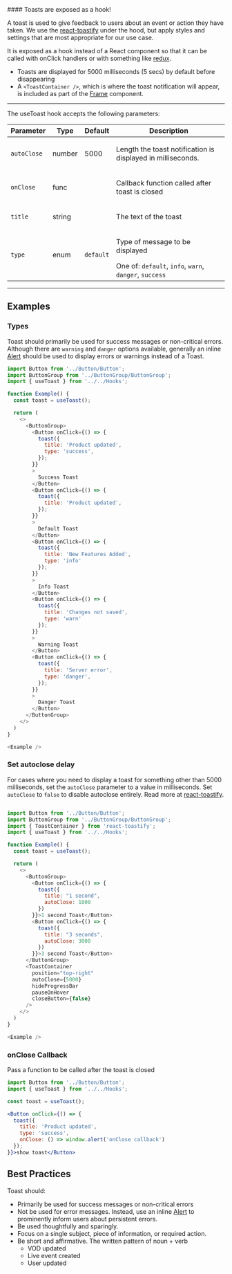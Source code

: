 <div className="styleguide__callout">
#### Toasts are exposed as a hook!

A toast is used to give feedback to users about an event or action they have taken. We use the [react-toastify](https://github.com/fkhadra/react-toastify) under the hood, but apply styles and settings that are most appropriate for our use case.

It is exposed as a hook instead of a React component so that it can be called with onClick handlers or with something like [redux](https://github.com/fkhadra/react-toastify#usage-with-redux).

</div>

* Toasts are displayed for 5000 milliseconds (5 secs) by default before disappearing
* A `<ToastContainer />`, which is where the toast notification will appear, is included as part of the [Frame](/#/Components/Frame) component.

---

The useToast hook accepts the following parameters:

<table class="rsg--table-33">
  <thead class="rsg--tableHead-34">
    <tr>
      <th class="rsg--cellHeading-35">Parameter</th>
      <th class="rsg--cellHeading-35">Type</th>
      <th class="rsg--cellHeading-35">Default</th>
      <th class="rsg--cellHeading-35">Description</th>
    </tr>
  </thead>
  <tbody>
    <tr>
      <td class="rsg--cell-36"><code class="rsg--name-37">autoClose</code></td><td class="rsg--cell-36"><span class="rsg--type-39">number</span></td><td class="rsg--cell-36">5000</td>
      <td class="rsg--cell-36"><div><p class="rsg--para-29">Length the toast notification is displayed in milliseconds.</p></div></td>
    </tr>
    <tr>
      <td class="rsg--cell-36"><code class="rsg--name-37">onClose</code></td><td class="rsg--cell-36"><span class="rsg--type-39">func</span></td><td class="rsg--cell-36"></td>
      <td class="rsg--cell-36"><div><p class="rsg--para-29">Callback function called after toast is closed</p></div></td>
    </tr>
    <tr>
      <td class="rsg--cell-36"><code class="rsg--name-37">title</code></td><td class="rsg--cell-36"><span class="rsg--type-39">string</span></td><td class="rsg--cell-36"></td>
      <td class="rsg--cell-36"><div><p class="rsg--para-29">The text of the toast</p></div></td>
    </tr>
    <tr>
      <td class="rsg--cell-36"><code class="rsg--name-37">type</code></td>
      <td class="rsg--cell-36"><span class="rsg--type-39">enum</span></td>
      <td class="rsg--cell-36"><code class="rsg--code-40">default</code></td><td class="rsg--cell-36"><div><p class="rsg--para-29">Type of message to be displayed</p><div class="rsg--para-29"><span>One of: <code class="rsg--code-40">default</code>, <code class="rsg--code-40">info</code>, <code class="rsg--code-40">warn</code>, <code class="rsg--code-40">danger</code>, <code class="rsg--code-40">success</code></span></div></div></td>
    </tr>
  </tbody>
</table>

---

## Examples

### Types

Toast should primarily be used for success messages or non-critical errors. Although there are `warning` and `danger` options available, generally an inline [Alert](/#/Components/Alert) should be used to display errors or warnings instead of a Toast.

```js
import Button from '../Button/Button';
import ButtonGroup from '../ButtonGroup/ButtonGroup';
import { useToast } from '../../Hooks';

function Example() {
  const toast = useToast();

  return (
    <>
      <ButtonGroup>
        <Button onClick={() => {
          toast({
            title: 'Product updated',
            type: 'success',
          });
        }}
        >
          Success Toast
        </Button>
        <Button onClick={() => {
          toast({
            title: 'Product updated',
          });
        }}
        >
          Default Toast
        </Button>
        <Button onClick={() => {
          toast({
            title: 'New Features Added',
            type: 'info'
          });
        }}
        >
          Info Toast
        </Button>
        <Button onClick={() => {
          toast({
            title: 'Changes not saved',
            type: 'warn'
          });
        }}
        >
          Warning Toast
        </Button>
        <Button onClick={() => {
          toast({
            title: 'Server error',
            type: 'danger',
          });
        }}
        >
          Danger Toast
        </Button>
      </ButtonGroup>
    </>
  )
}

<Example />
```


### Set autoclose delay

For cases where you need to display a toast for something other than 5000 milliseconds, set the `autoClose` parameter to a value in milliseconds. Set `autoClose` to `false` to disable autoclose entirely. Read more at [react-toastify](https://github.com/fkhadra/react-toastify#set-autoclose-delay-or-disable-it).


```js

import Button from '../Button/Button';
import ButtonGroup from '../ButtonGroup/ButtonGroup';
import { ToastContainer } from 'react-toastify';
import { useToast } from '../../Hooks';

function Example() {
  const toast = useToast();

  return (
    <>
      <ButtonGroup>
        <Button onClick={() => {
          toast({
            title: "1 second",
            autoClose: 1000
          })
        }}>1 second Toast</Button>
        <Button onClick={() => {
          toast({
            title: "3 seconds",
            autoClose: 3000
          })
        }}>3 second Toast</Button>
      </ButtonGroup>
      <ToastContainer
        position="top-right"
        autoClose={5000}
        hideProgressBar
        pauseOnHover
        closeButton={false}
      />
    </>
  )
}

<Example />

```

### onClose Callback

Pass a function to be called after the toast is closed

```jsx
import Button from '../Button/Button';
import { useToast } from '../../Hooks';

const toast = useToast();

<Button onClick={() => {
  toast({
    title: 'Product updated',
    type: 'success',
    onClose: () => window.alert('onClose callback')
  });
}}>show toast</Button>
```

## Best Practices

Toast should:
* Primarily be used for success messages or non-critical errors
* Not be used for error messages. Instead, use an inline [Alert](/#/Components/Alert) to prominently inform users about persistent errors.
* Be used thoughtfully and sparingly.
* Focus on a single subject, piece of information, or required action.
* Be short and affirmative. The written pattern of noun + verb
  * VOD updated
  * Live event created
  * User updated
